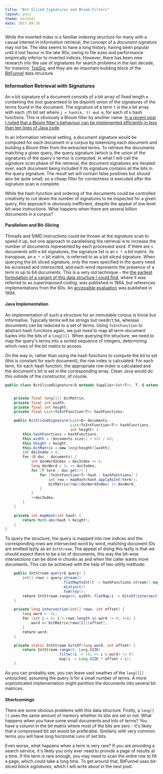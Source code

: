 ```yaml
---
title: "Bit-Sliced Signatures and Bloom Filters"
layout: post
theme: minimal
date: 2017-09-26
---
```


While the inverted index is a familiar indexing structure for many with a casual interest in information retrieval, the concept of a <em>document signature</em> may not be. The idea seems to have a long history, having been popular until it lost favour in the late 90s, owing to file sizes and performance empirically inferior to inverted indices. However, there has been new research into the use of signatures for search problems in the last decade, for instance, <a href="https://arxiv.org/pdf/1204.5373.pdf" target="_blank">TopSig</a>, and they are an important building block of the <a href="https://danluu.com/bitfunnel-sigir.pdf" target="_blank">BitFunnel</a> data structure. 

<h3>Information Retrieval with Signatures</h3>

An `m` bit signature of a document consists of a bit array of fixed length `m` containing the (not guaranteed to be disjoint) union of the signatures of the terms found in the document. The signature of a term `t` is the `m` bit array with each `j`th bit set where `j = hash(k, t) mod m`, for each of `k` hash functions. This is obviously a Bloom filter by another name. <a href="https://richardstartin.github.io/posts/building-a-bloom-filter-from-scratch/" target="_blank">In a recent post I noted that a Bloom filter's behaviour can be implemented efficiently in less than ten lines of Java code</a>.

In an information retrieval setting, a document signature would be computed for each document in a corpus by tokenising each document and building a Bloom filter from the extracted terms. To retrieve the documents matching a given query, the query signature (which is the union of the signatures of the query's terms) is computed. In what I will call the <em>signature scan</em> phase of the retrieval, the document signatures are iterated over; each document being included if its signature contains all the bits in the query signature. The result set will contain false positives but should also be quite small, so a cheap filter for correctness is executed after the signature scan is complete. 

While the hash function and ordering of the documents could be controlled creatively to cut down the number of signatures to be inspected for a given query, this approach is obviously inefficient, despite the appeal of low level bit-wise instructions. What happens when there are several billion documents in a corpus?

#### Parallelism and Bit-Slicing

Threads and SIMD instructions could be thrown at the signature scan to speed it up, but one approach to parallelising the retrieval is to increase the number of documents represented by each processed word. If there are `n` documents with `m` bit signatures, the signature list is an `n * m` bit matrix. Its transpose, an `m * n` bit matrix, is referred to as a bit sliced signature. When querying the bit sliced signature, only the rows specified in the query need be accessed and intersected, and each word represents the presence of a term in up to 64 documents. This is a very old technique - the <a href="https://www.researchgate.net/publication/220515739_Signature_Files_An_Access_Method_for_Documents_and_Its_Analytical_Performance_Evaluation" target="_blank">the earliest formulation of a variant of this data structure I could find</a>, where it was referred to as _superimposed coding_, was published in 1984, but references implementations from the 60s. An <a href="http://www.cs.cmu.edu/~christos/PUBLICATIONS.OLDER/edbt94.pdf" target="_blank">accessible evaluation</a> was published in 1994. 

#### Java Implementation

An implementation of such a structure for an immutable corpus is trivial but informative. Typically terms will be strings but needn't be, whereas documents can be reduced to a set of terms. Using `ToIntFunction` to abstract hash functions again, we just need to map all term-document tuples into the bits of a `long[][]`. When querying the structure, we need to map the query's terms into a sorted sequence of integers, determining which rows of the bit matrix to access.

On the way in, rather than using the hash functions to compute the bit to set (this is constant for each document), the row index is calculated. For each term, for each hash function, the appropriate row index is calculated and the document's bit is set in the corresponding array. Clean Java would do this outside of the constructor, of course.

```java
public class BitSlicedSignature<D extends Supplier<Set<T>>, T, Q extends Set<T>> {


    private final long[][] bitMatrix;
    private final int width;
    private final int height;
    private final List<ToIntFunction<T>> hashFunctions;

    public BitSlicedSignature(List<D> documents,
                              List<ToIntFunction<T>> hashFunctions,
                              int height) {
        this.hashFunctions = hashFunctions;
        this.width = (documents.size() + 63) / 64;
        this.height = height;
        this.bitMatrix = new long[height][width];
        int docIndex = 0;
        for (D doc : documents) {
            int docWordIndex = docIndex >> 6;
            long docWord = 1L << docIndex;
            for (T term : doc.get()) {
                for (ToIntFunction<T> hash : hashFunctions) {
                    int row = mapHash(hash.applyAsInt(term));
                    bitMatrix[row][docWordIndex] |= docWord;
                }
            }
            ++docIndex;
        }
    }

    private int mapHash(int hash) {
        return Math.abs(hash % height);
    }
}
```

To query the structure, the query is mapped into row indices and the corresponding rows are intersected word by word, matching document IDs are emitted lazily as an `IntStream`. The appeal of doing this lazily is that we should expect there to be a lot of documents, this way the bit-wise intersections can be done in chunks as and when the caller wants more documents. This can be achieved with the help of two utility methods:

```java
    public IntStream query(Q query) {
        int[] rows = query.stream()
                          .flatMapToInt(t -> hashFunctions.stream().mapToInt(h -> mapHash(h.applyAsInt(t))))
                          .distinct()
                          .toArray();
        return IntStream.range(0, width).flatMap(i -> bitsOf(intersection(rows, i), i));
    }

    private long intersection(int[] rows, int offset) {
        long word = -1L;
        for (int i = 0; i < rows.length && word != 0; ++i) {
            word &= bitMatrix[rows[i]][offset];
        }
        return word;
    }

    private static IntStream bitsOf(long word, int offset) {
        return IntStream.range(0, Long.SIZE)
                        .filter(i -> (1L << i & word) != 0)
                        .map(i -> Long.SIZE * offset + i);
    }
```

As you can probably see, you can leave vast swathes of the `long[][]` untouched, assuming the query is for a small number of terms. A more sophisticated implementation might partition the documents into several bit matrices.

#### Shortcomings

There are some obvious problems with this data structure. Firstly, a `long[][]` uses the same amount of memory whether its bits are set or not. What happens when you have some small documents and lots of terms? You have a column in the bit matrix where most of the bits are zero - it's likely that a compressed bit set would be preferable. Similarly with very common terms you will have long horizontal runs of set bits.

Even worse, what happens when a term is very rare? If you are providing a search service, it's likely you only ever need to provide a page of results at a time. If the term is rare enough, you may need to scan the entire row to fill a page, which could take a long time. To get around that, BitFunnel uses bit-sliced _block signatures_, which I will write about in the next post.
